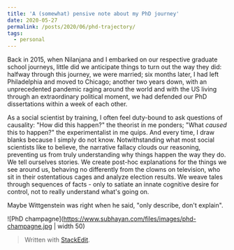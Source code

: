 ```yaml
---
title: 'A (somewhat) pensive note about my PhD journey'
date: 2020-05-27
permalink: /posts/2020/06/phd-trajectory/
tags:
  - personal
---
```

Back in 2015, when Nilanjana and I embarked on our respective graduate school journeys, little did we anticipate things to turn out the way they did: halfway through this journey, we were married; six months later, I had left Philadelphia and moved to Chicago; another two years down, with an unprecedented pandemic raging around the world and with the US living through an extraordinary political moment, we had defended our PhD dissertations within a week of each other.

As a social scientist by training, I often feel duty-bound to ask questions of causality: "How did this happen?" the theorist in me ponders; "What *caused* this to happen?" the experimentalist in me quips. And every time, I draw blanks because I simply do not know. Notwithstanding what most social scientists like to believe, the narrative fallacy clouds our reasoning, preventing us from truly understanding why things happen the way they do. We tell ourselves stories. We create post-hoc explanations for the things we see around us, behaving no differently from the clowns on television, who sit in their ostentatious cages and analyze election results. We weave tales through sequences of facts - only to satiate an innate cognitive desire for control, not to really understand what's going on.

Maybe Wittgenstein was right when he said, "only describe, don't explain".

![PhD champagne](https://www.subhayan.com/files/images/phd-champagne.jpg | width 50)

> Written with [StackEdit](https://stackedit.io/).
<!--stackedit_data:
eyJoaXN0b3J5IjpbMzI5MDIxMjU2LDE0NjY2ODE3MzUsLTIzOT
ExMzU5OF19
-->